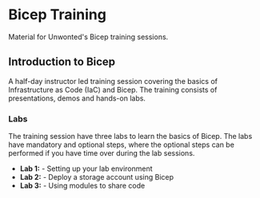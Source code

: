 # Bicep Training
Material for Unwonted's Bicep training sessions.

## Introduction to Bicep
A half-day instructor led training session covering the basics of Infrastructure as Code (IaC) and Bicep. The training consists of presentations, demos and hands-on labs.

### Labs
The training session have three labs to learn the basics of Bicep. The labs have mandatory and optional steps, where the optional steps can be performed if you have time over during the lab sessions.

- **Lab 1:** - Setting up your lab environment
- **Lab 2:** - Deploy a storage account using Bicep
- **Lab 3:** - Using modules to share code

